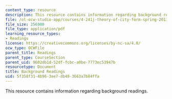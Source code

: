 ```yaml
---
content_type: resource
description: This resource contains information regarding background readings.
file: /ol-ocw-studio-app/courses/4-241j-theory-of-city-form-spring-2013/5f358f314b963ee7db493663a7b84ffa_MIT4_241JS13_readings-bg.pdf
file_size: 256900
file_type: application/pdf
learning_resource_types:
- Readings
license: https://creativecommons.org/licenses/by-nc-sa/4.0/
ocw_type: OCWFile
parent_title: Readings
parent_type: CourseSection
parent_uid: 9602db1d-52df-fcbc-a0be-7773ec53947b
resourcetype: Document
title: Background Readings
uid: 5f358f31-4b96-3ee7-db49-3663a7b84ffa
---
```

This resource contains information regarding background readings.